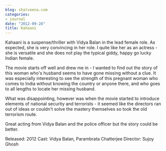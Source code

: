 ```yaml
---
blog: shalveena.com
categories:
- journal
date: "2012-09-28"
title: Kahaani
---
```


Kahaani is a suspense/thriller with Vidya Balan in the lead female role. As expected, she is very convincing in her role. I quite like her as an actress - she is versatile and she does not play the typical giddy, happy go lucky Indian female.

The movie starts off well and drew me in - I wanted to find out the story of this woman who's husband seems to have gone missing without a clue. It was especially interesting to see the strength of this pregnant woman who comes to India without knowing the country or anyone there, and who goes to all lengths to locate her missing husband.

What was disappointing, however was when the movie started to introduce elements of national security and terrorists - it seemed like the directors ran out of ideas or couldn't solve the mastery themselves so took the old terrorism route.

Great acting from Vidya Balan and the police officer but the story could be better.

Released: 2012 Cast: Vidya Balan, Parambrata Chatterjee Director: Sujoy Ghosh